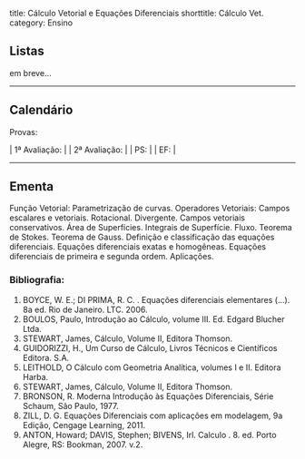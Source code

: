 title: Cálculo Vetorial e Equações Diferenciais
shorttitle: Cálculo Vet.
category: Ensino

## Listas
em breve...

---

## Calendário
Provas:

| 1ª Avaliação:    | 
| 2ª Avaliação:    | 
| PS:              | 
| EF:              | 

---

## Ementa
Função Vetorial: Parametrização de curvas. Operadores Vetoriais: Campos
escalares e vetoriais.  Rotacional. Divergente. Campos vetoriais conservativos.
Área de Superfícies. Integrais de Superfície.  Fluxo. Teorema de Stokes.
Teorema de Gauss. Definição e classificação das equações diferenciais.
Equações diferenciais exatas e homogêneas. Equações diferenciais de primeira e
segunda ordem.  Aplicações.

### Bibliografia:
1. BOYCE, W. E.; DI PRIMA, R. C. . Equações diferenciais elementares (...). 8a ed. Rio de Janeiro. LTC. 2006.
2. BOULOS, Paulo, Introdução ao Cálculo, volume III. Ed. Edgard Blucher Ltda.
3. STEWART, James, Cálculo, Volume II, Editora Thomson.
4. GUIDORIZZI, H., Um Curso de Cálculo, Livros Técnicos e Científicos Editora. S.A.
5. LEITHOLD, O Cálculo com Geometria Analítica, volumes I e II. Editora Harba.
6. STEWART, James, Cálculo, Volume II, Editora Thomson.
7. BRONSON, R. Moderna Introdução às Equações Diferenciais, Série Schaum, São Paulo, 1977.
8. ZILL, D. G. Equações Diferenciais com aplicações em modelagem, 9a Edição, Cengage Learning, 2011.
9. ANTON, Howard; DAVIS, Stephen; BIVENS, Irl. Calculo . 8. ed. Porto Alegre, RS: Bookman, 2007. v.2.
